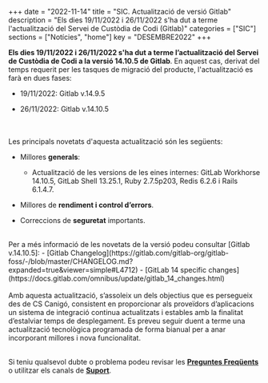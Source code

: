 +++
date        = "2022-11-14"
title       = "SIC. Actualització de versió Gitlab"
description = "Els dies 19/11/2022 i 26/11/2022 s'ha dut a terme l'actualització del Servei de Custòdia de Codi (Gitlab)"
categories  = ["SIC"]
sections    = ["Notícies", "home"]
key         = "DESEMBRE2022"
+++

**Els dies 19/11/2022 i 26/11/2022 s'ha dut a terme l’actualització del Servei de Custòdia de Codi a la versió 14.10.5 de Gitlab**.
En aquest cas, derivat del temps requerit per les tasques de migració del producte, l'actualització es farà en dues fases:

- 19/11/2022: Gitlab v.14.9.5

- 26/11/2022: Gitlab v.14.10.5

<br>
<br>
Les principals novetats d'aquesta actualització són les següents:
<br>

* Millores **generals**:
    * Actualització de les versions de les eines internes: GitLab Workhorse 14.10.5, GitLab Shell 13.25.1, Ruby 2.7.5p203, Redis 6.2.6 i Rails 6.1.4.7.

* Millores de **rendiment i control d’errors**.
* Correccions de **seguretat** importants.

<br>
Per a més informació de les novetats de la versió podeu consultar [Gitlab v.14.10.5]:
- [Gitlab Changelog](https://gitlab.com/gitlab-org/gitlab-foss/-/blob/master/CHANGELOG.md?expanded=true&viewer=simple#L4712)
- [GitLab 14 specific changes](https://docs.gitlab.com/omnibus/update/gitlab_14_changes.html)
<br>
<br>
Amb aquesta actualització, s’assoleix un dels objectius que es persegueix des de CS Canigó, consistent en proporcionar als
proveïdors d’aplicacions un sistema de integració continua actualitzats i estables amb la finalitat d’estalviar temps de desplegament.
Es preveu seguir duent a terme una actualització tecnològica programada de forma bianual per a anar incorporant
millores i nova funcionalitat.
<br>
<br>

Si teniu qualsevol dubte o problema podeu revisar les [**Preguntes Freqüents**](/sic/faq) o utilitzar els canals de [**Suport**](/sic/suport).